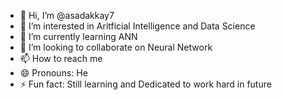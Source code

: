 - 👋 Hi, I’m @asadakkay7
- 👀 I’m interested in Aritficial Intelligence and Data Science
- 🌱 I’m currently learning ANN
- 💞️ I’m looking to collaborate on Neural Network
- 📫 How to reach me 
- 😄 Pronouns: He
- ⚡ Fun fact: Still learning and Dedicated to work hard in future

<!---
asadakkay7/asadakkay7 is a ✨ special ✨ repository because its `README.md` (this file) appears on your GitHub profile.
You can click the Preview link to take a look at your changes.
--->

